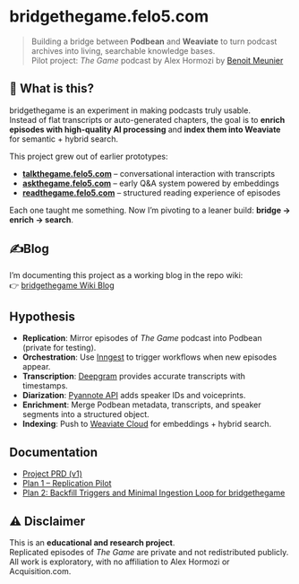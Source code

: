 # bridgethegame.felo5.com

> Building a bridge between **Podbean** and **Weaviate** to turn podcast archives into living, searchable knowledge bases.  
> Pilot project: *The Game* podcast by Alex Hormozi by [Benoit Meunier](https://x.com/bmeunier)  

## 🎯 What is this?
bridgethegame is an experiment in making podcasts truly usable.  
Instead of flat transcripts or auto-generated chapters, the goal is to **enrich episodes with high-quality AI processing** and **index them into Weaviate** for semantic + hybrid search.

This project grew out of earlier prototypes:
- **[talkthegame.felo5.com](https://talktothegame.bearblog.dev/blog/)** – conversational interaction with transcripts  
- **[askthegame.felo5.com](https://askthegame.felo5.com)** – early Q&A system powered by embeddings  
- **[readthegame.felo5.com](https://github.com/bmeunier/readthegame)** – structured reading experience of episodes  

Each one taught me something. Now I’m pivoting to a leaner build: **bridge → enrich → search**.

## ✍Blog
I’m documenting this project as a working blog in the repo wiki:  
👉 [bridgethegame Wiki Blog](https://github.com/bmeunier/bridgethegame/wiki)

## Hypothesis

- **Replication**: Mirror episodes of *The Game* podcast into Podbean (private for testing).  
- **Orchestration**: Use [Inngest](https://www.inngest.com/) to trigger workflows when new episodes appear.  
- **Transcription**: [Deepgram](https://developers.deepgram.com/) provides accurate transcripts with timestamps.  
- **Diarization**: [Pyannote API](https://docs.pyannote.ai/) adds speaker IDs and voiceprints.  
- **Enrichment**: Merge Podbean metadata, transcripts, and speaker segments into a structured object.  
- **Indexing**: Push to [Weaviate Cloud](https://weaviate.io/) for embeddings + hybrid search.  

## Documentation
- [Project PRD (v1)](./docs/PRD/bridgethegame_v1.md)  
- [Plan 1 – Replication Pilot](./docs/PRD/bridgethegame_plan1Replication.md)  
- [Plan 2: Backfill Triggers and Minimal Ingestion Loop for bridgethegame](docs/PRD/bridgethegame_plan2Backfill.md)

## ⚠️ Disclaimer
This is an **educational and research project**.  
Replicated episodes of *The Game* are private and not redistributed publicly.  
All work is exploratory, with no affiliation to Alex Hormozi or Acquisition.com.
